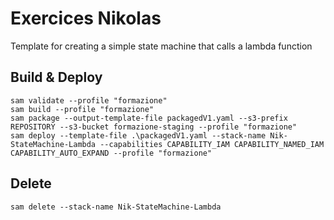 # Exercices Nikolas
Template for creating a simple state machine that calls a lambda function


## Build & Deploy
```
sam validate --profile "formazione"
sam build --profile "formazione"
sam package --output-template-file packagedV1.yaml --s3-prefix REPOSITORY --s3-bucket formazione-staging --profile "formazione"
sam deploy --template-file .\packagedV1.yaml --stack-name Nik-StateMachine-Lambda --capabilities CAPABILITY_IAM CAPABILITY_NAMED_IAM CAPABILITY_AUTO_EXPAND --profile "formazione"
```


## Delete
  ```
  sam delete --stack-name Nik-StateMachine-Lambda 
  ```